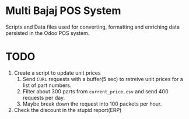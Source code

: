 # Multi Bajaj POS System
Scripts and Data files used for converting, formatting and enriching data persisted in the Odoo POS system.

# TODO
1. Create a script to update unit prices
   1. Send `CURL` requests with a buffer(5 sec) to retreive unit prices for a list of part numbers.
   2. Filter about 300 parts from `current_price.csv` and send 400 requests per day.
   3. Maybe break down the request into 100 packets per hour.
2. Check the discount in the stupid report(ERP) 
